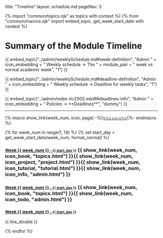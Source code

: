 <frontmatter>
title: "Timeline"
layout: schedule.md
pageNav: 3
</frontmatter>

{% import "common/topics.njk" as topics with context %}
{% from "common/macros.njk" import embed_topic, get_week_start_date with context %}

<div class="website-content">

# Summary of the Module Timeline
<div tags="m--cs2103 m--cs2113 m--tic4001 m--tic4002">

{{ embed_topic("../admin/weeklySchedule.md#week-definition", "Admin " + icon_embedding + " Weekly schedule → The " + module_pair + " week vs normal academic week", "1") }}
<p/>
{{ embed_topic("../admin/weeklySchedule.md#deadline-definition", "Admin " + icon_embedding + " Weekly schedule → Deadline for weekly tasks", "1") }}
</div>
<div tags="m--tic2002">
{{ embed_topic("../admin/index-tic2002.mbdf#deadlines-info", "Admin " + icon_embedding + " Policies → **Deadlines**", "dummy") }}
</div>

<p/>
<hr>

{% macro show_link(week_num, icon, page) -%}<small><small><a href="week{{ week_num }}/{{ page }}" class="badge badge-light mr-1">%%{{ icon }}%%</a></small></small>{%- endmacro %}


{% for week_num in range(1, 14) %}
{% set start_day = get_week_start_date(week_num, format_normal) %}

<div tags="m--cs2103 m--cs2113 m--tic4001 m--tic4002">

### <a href="week{{ week_num }}/" class="badge badge-pill badge-dark"><small>**Week {{ week_num }}** <small>- {{ start_day }}</small></small></a> {{ show_link(week_num, icon_book, "topics.html") }}{{ show_link(week_num, icon_project, "project.html") }}{{ show_link(week_num, icon_tutorial, "tutorial.html") }}{{ show_link(week_num, icon_info, "admin.html") }}

</div>
<div tags="m--tic2002">

### <a href="week{{ week_num }}/" class="badge badge-pill badge-dark"><small>**Week {{ week_num }}** <small>- {{ start_day }}</small></small></a> {{ show_link(week_num, icon_book, "topics.html") }}{{ show_link(week_num, icon_todo, "admin.html") }}

</div>
<div tags="m--te3201">

### <a href="week{{ week_num }}/" class="badge badge-pill badge-dark"><small>**Week {{ week_num }}** <small>- {{ start_day }}</small></small></a>

</div>
<div class="indented-level2">

<include src="week{{ week_num }}/index.md#summary" optional />
</div>
{{ line_double }}

{% endfor %}

</div>
